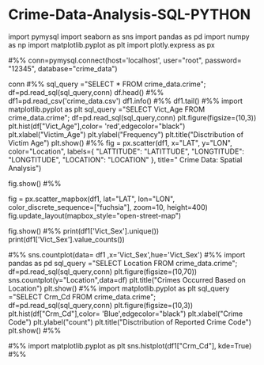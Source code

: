 # Crime-Data-Analysis-SQL-PYTHON

import pymysql
import seaborn as sns
import pandas as pd
import numpy as np
import matplotlib.pyplot as plt
import plotly.express as px


#%%
conn=pymysql.connect(host='localhost',
                    user="root",
                    password= "12345",
                    database="crime_data")

conn
#%%
sql_query ="SELECT * FROM crime_data.crime";
df=pd.read_sql(sql_query,conn)
df.head()
#%%
df1=pd.read_csv('crime_data.csv')
df1.info()
#%%
df1.tail()
#%%
import matplotlib.pyplot as plt
sql_query ="SELECT Vict_Age FROM crime_data.crime";
df=pd.read_sql(sql_query,conn)
plt.figure(figsize=(10,3))
plt.hist(df["Vict_Age"],color= 'red',edgecolor="black")
plt.xlabel("Victim_Age")
plt.ylabel("Frequency")
plt.title("Disctribution of Victim Age")
plt.show()
#%%
fig = px.scatter(df1, x="LAT", y="LON", color="Location",
                 labels={
                     "LATTITUDE": "LATITTUDE",
                     "LONGTITUDE": "LONGTITUDE",
                     "LOCATION": "LOCATION"
                 },
                title=" Crime Data: Spatial Analysis")
              
fig.show()
#%%

fig = px.scatter_mapbox(df1, lat="LAT", lon="LON",
                        color_discrete_sequence=["fuchsia"], zoom=10, height=400)
fig.update_layout(mapbox_style="open-street-map")

fig.show()
#%%
print(df1['Vict_Sex'].unique())
print(df1['Vict_Sex'].value_counts())

#%%
sns.countplot(data= df1 ,x='Vict_Sex',hue='Vict_Sex')
#%%
import pandas as pd
sql_query ="SELECT Location FROM crime_data.crime";
df=pd.read_sql(sql_query,conn)
plt.figure(figsize=(10,70))
sns.countplot(y="Location",data=df)
plt.title("Crimes Occurred Based on Location")
plt.show()
#%%
import matplotlib.pyplot as plt
sql_query ="SELECT Crm_Cd FROM crime_data.crime";
df=pd.read_sql(sql_query,conn)
plt.figure(figsize=(10,3))
plt.hist(df["Crm_Cd"],color= 'Blue',edgecolor="black")
plt.xlabel("Crime Code")
plt.ylabel("count")
plt.title("Disctribution of Reported Crime Code")
plt.show()
#%%

#%%
import matplotlib.pyplot as plt
sns.histplot(df1["Crm_Cd"], kde=True)
#%%
